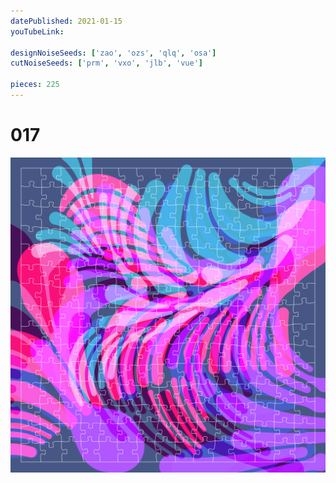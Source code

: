 ```yaml
---
datePublished: 2021-01-15
youTubeLink: 

designNoiseSeeds: ['zao', 'ozs', 'qlq', 'osa']
cutNoiseSeeds: ['prm', 'vxo', 'jlb', 'vue']

pieces: 225
---
```


# 017

![canvas](result/017_zao-ozs-qlq-osa_prm-vxo-jlb-vue.png?raw=true)
